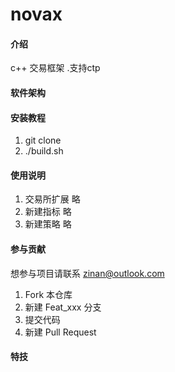 # novax

#### 介绍

c++ 交易框架 .支持ctp

#### 软件架构


#### 安装教程

1.  git clone 
2.  ./build.sh

#### 使用说明

1.  交易所扩展
略
2.  新建指标
略
3.  新建策略
略

#### 参与贡献

想参与项目请联系  zinan@outlook.com

1.  Fork 本仓库
2.  新建 Feat_xxx 分支
3.  提交代码
4.  新建 Pull Request

#### 特技
